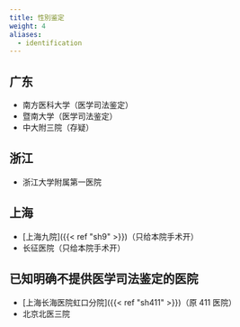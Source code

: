 ```yaml
---
title: 性別鉴定
weight: 4
aliases:
  - identification
---
```


## 广东

- 南方医科大学（医学司法鉴定）
- 暨南大学（医学司法鉴定）
- 中大附三院（存疑）

## 浙江

- 浙江大学附属第一医院

## 上海

- [上海九院]({{< ref "sh9" >}})（只给本院手术开）
- 长征医院（只给本院手术开）

## 已知明确不提供医学司法鉴定的医院

- [上海长海医院虹口分院]({{< ref "sh411" >}})（原 411 医院）
- 北京北医三院
